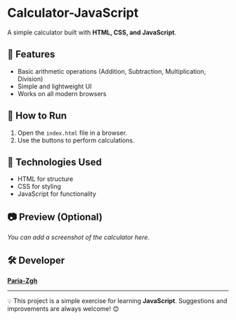 # Calculator-JavaScript

A simple calculator built with **HTML, CSS, and JavaScript**.

## 🎯 Features
- Basic arithmetic operations (Addition, Subtraction, Multiplication, Division)
- Simple and lightweight UI
- Works on all modern browsers

## 🚀 How to Run
1. Open the `index.html` file in a browser.  
2. Use the buttons to perform calculations.

## 📂 Technologies Used
- HTML for structure  
- CSS for styling  
- JavaScript for functionality  

## 📷 Preview (Optional)
*You can add a screenshot of the calculator here.*

## 🛠 Developer
**[Paria-Zgh](https://github.com/paria-zgh)**  

---
💡 This project is a simple exercise for learning **JavaScript**. Suggestions and improvements are always welcome! 😊
